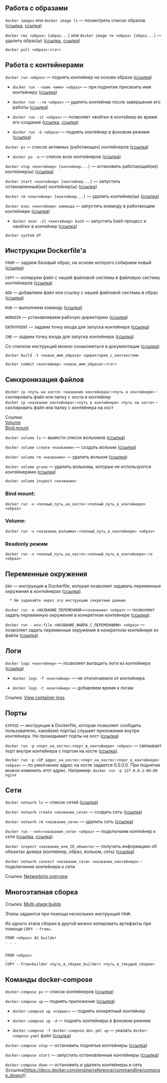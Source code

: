 ## Работа с образами
`docker images` или `docker image ls` — посмотреть список образов ([ссылка](https://docs.docker.com/engine/reference/commandline/images/), [ссылка](https://docs.docker.com/engine/reference/commandline/image_ls/))

`docker rmi <образ> [образ...]` или `docker image rm <образ> [образ...]` — удалить образ(ы) ([ссылка](https://docs.docker.com/engine/reference/commandline/rmi/), [ссылка](https://docs.docker.com/engine/reference/commandline/image_rm/))

`docker pull <образ>:<тэг>`

## Работа с контейнерами

`docker run <образ>` — поднять контейнер на основе образа ([ссылка](https://docs.docker.com/engine/reference/commandline/run/))

- `docker run --name <имя> <образ>` — при поднятии присвоить имя контейнеру ([ссылка](https://docs.docker.com/engine/reference/run/#name---name))

- `docker run --rm <образ>` — удалять контейнер после завершения его работы ([ссылка](https://docs.docker.com/engine/reference/run/#clean-up---rm))

- `docker run -it <образ>` — позволяет «войти» в контейнер во время его создания ([ссылка](https://docs.docker.com/engine/reference/commandline/run/#assign-name-and-allocate-pseudo-tty---name--it), [ссылка](https://docs.docker.com/engine/reference/run/#foreground))

- `docker run -d <образ>` — поднять контейнер в фоновом режиме ([ссылка](https://docs.docker.com/engine/reference/run/#detached--d))

`docker ps` — список активных (работающих) контейнеров ([ссылка](https://docs.docker.com/engine/reference/commandline/ps/))

- `docker ps -a` — список всех контейнеров ([ссылка](https://docs.docker.com/engine/reference/commandline/ps/#show-both-running-and-stopped-containers))

`docker stop <контейнер> [контейнер...]` — остановить работающий(ие) контейнер(ы) ([ссылка](https://docs.docker.com/engine/reference/commandline/stop/))

`docker start <контейнер> [контейнер...]` — запустить остановленный(ые) контейнер(ы) ([ссылка](https://docs.docker.com/engine/reference/commandline/start/))

`docker rm <контейнер> [контейнер...]` — удалить контейнер(ы) ([ссылка](https://docs.docker.com/engine/reference/commandline/rm/))

`docker exec <контейнер> команда` — запустить команду в работающем контейнере ([ссылка](https://docs.docker.com/engine/reference/commandline/exec/))

- `docker exec -it <контейнер> bash` — запустить bash процесс и «войти» в контейнер ([ссылка](https://docs.docker.com/engine/reference/commandline/exec/#run-docker-exec-on-a-running-container))

`docker system df`

## Инструкции Dockerfile'а

`FROM` — задаем базовый образ, на основе которого собираем новый ([ссылка](https://docs.docker.com/engine/reference/builder/#from))

`COPY` — копируем файл с нашей файловой системы в файловую систему контейнеров ([ссылка](https://docs.docker.com/engine/reference/builder/#copy))

`ADD` — добавляем файл или ссылку с нашей файловой системы в образ ([ссылка](https://docs.docker.com/engine/reference/builder/#add))

`RUN` — выполняем команду ([ссылка](https://docs.docker.com/engine/reference/builder/#run))

`WORKDIR` — устанавливаем рабочую директорию ([ссылка](https://docs.docker.com/engine/reference/builder/#workdir))

`ENTRYPOINT` — задаем точку входа для запуска контейнера ([ссылка](https://docs.docker.com/engine/reference/builder/#entrypoint))

`CMD` — задаем точку входа для запуска контейнера ([ссылка](https://docs.docker.com/engine/reference/builder/#cmd))

Со списком инструкций можно ознакомиться в документации ([ссылка](https://docs.docker.com/engine/reference/builder/)).

`docker build -t <новое_имя_образа> <директория_с_контекстом>`

`docker commit <контейнер> <новое_имя_образа>:<тэг>`

## Синхронизация файлов

`docker cp <путь на хосте> <название контейнера>:<путь в контейнере>` - скопировать файл или папку с хоста в контейнер  
`docker cp <название контейнера>:<путь в контейнере> <путь на хосте>` - скопировать файл или папку с контейнера на хост

Ссылки:  
[Volume](https://docs.docker.com/storage/volumes/)  
[Bind mount](https://docs.docker.com/storage/bind-mounts/)

`docker volume ls` — вывести список вольюмов ([ссылка](https://docs.docker.com/engine/reference/commandline/volume_ls/))

`docker volume create <название>` — создать вольюм ([ссылка](https://docs.docker.com/engine/reference/commandline/volume_create/))

`docker volume rm <название>` — удалить вольюм ([ссылка](https://docs.docker.com/engine/reference/commandline/volume_rm/))

`docker volume prune` — удалить вольюмы, которые не используются контейнерами ([ссылка](https://docs.docker.com/engine/reference/commandline/volume_prune/))

`docker volume inspect <название>`

### Bind mount:
`docker run -v <полный_путь_на_хосте>:<полный_путь_в_контейнере> <образ>`

### Volume:
`docker run -v <название_вольюма>:<полный_путь_в_контейнере> <образ>`

### Readonly режим
`docker run -v <полный_путь_на_хосте>:<полный_путь_в_контейнере>:ro <образ>`

## Переменные окружения

`ENV` — инструкция в Dockerfile, которая позволяет задавать переменные окружения в контейнерах ([ссылка](https://docs.docker.com/engine/reference/builder/#env)).

      * Не задавайте через эту инструкцию секретные данные

`docker run -e <НАЗВАНИЕ_ПЕРЕМЕННОЙ>=<значение> <образ>` — позволяет задать переменную окружения в конкретном контейнере ([ссылка](https://docs.docker.com/engine/reference/commandline/run/#set-environment-variables--e---env---env-file)).

`docker run --env-file <НАЗВАНИЕ_ФАЙЛА_С_ПЕРЕМЕННЫМИ> <образ>` — позволяет задать переменные окружения в конкретном контейнере из файла ([ссылка](https://docs.docker.com/engine/reference/commandline/run/#set-environment-variables--e---env---env-file)).

## Логи

`docker logs <контейнер>` — позволяет вытащить логи из контейнера ([ссылка](https://docs.docker.com/engine/reference/commandline/logs/))

- `docker logs -f <контейнер>` — не отключаемся от контейнера

- `docker logs -t <контейнер>` — добавляем время к логам

Ссылка: [View container logs](https://docs.docker.com/config/containers/logging/).

## Порты

`EXPOSE` — инструкция в Dockerfile, которая позволяет сообщить пользователю, какой(ие) порт(ы) слушает приложение внутри контейнера. Не прокидывает порты на хост ([ссылка](https://docs.docker.com/engine/reference/builder/#expose))

`docker run -p <порт_на_хосте>:<порт_в_контейнере> <образ>` — связывает порт внутри контейнера с портом на хосте ([ссылка](https://docs.docker.com/engine/reference/commandline/run/#publish-or-expose-port--p---expose)).

`docker run -p <IP_адрес_на_хосте>:<порт_на_хосте>:<порт_в_контейнере> <образ>` — по умолчанию адрес на хосте задается 0.0.0.0. При поднятии можно изменить этот адрес. Например: `docker run -p 127.0.0.1:80:80 nginx`

## Сети

`docker network ls` — список сетей ([ссылка](https://docs.docker.com/engine/reference/commandline/network_ls/))

`docker network create <название_сети>` — создать сеть ([ссылка](https://docs.docker.com/engine/reference/commandline/network_create/))

`docker network rm <название_сети>` — удалить сеть ([ссылка](https://docs.docker.com/engine/reference/commandline/network_rm/))

`docker run --net=<название_сети> <образ>` — подключаем контейнер к сети ([ссылка](https://docs.docker.com/engine/reference/commandline/run/#connect-a-container-to-a-network---network), [ссылка](https://docs.docker.com/engine/reference/run/#network-settings))

`docker inspect <название_или_ID_объекта>` — получить информацию об объектах докера (контейнер, образ, вольюм, сеть) ([ссылка](https://docs.docker.com/engine/reference/commandline/inspect/))

`docker network connect <название_сети> <название_контейнера>` - подключение контейнера к сети

Ссылка: [Networking overview](https://docs.docker.com/network/)

## Многоэтапная сборка

Ссылка: [Multi-stage builds](https://docs.docker.com/build/building/multi-stage/)

Этапы задаются при помощи нескольких инструкций `FROM`.

Из одного этапа сборки в другой можно копировать артефакты при помощи `COPY --from=`.
```
FROM <образ> AS builder
. . .


FROM <образ> 
. . .
COPY --from=builder <путь_в_сборке_builder> <путь_в_текущей_сборке>
```

## Команды docker-compose

`docker-compose ps` — список контейнеров ([ссылка](https://docs.docker.com/engine/reference/commandline/compose_ps/))

`docker-compose up` — поднять приложение ([ссылка](https://docs.docker.com/engine/reference/commandline/compose_up/))

- `docker-compose up <сервис>` — поднять конкретный контейнер

- `docker-compose up -d` — поднять контейнеры в фоновом режиме

- `docker-compose -f docker-compose.dev.yml up` — указать `docker-compose.yaml` файл ([ссылка](https://docs.docker.com/compose/reference/#use--f-to-specify-name-and-path-of-one-or-more-compose-files))

`docker-compose stop` — остановить поднятые контейнеры ([ссылка](https://docs.docker.com/engine/reference/commandline/compose_stop/))

`docker-compose start` — запустить остановленные контейнеры ([ссылка](https://docs.docker.com/engine/reference/commandline/compose_stop/))

`docker-compose down` — остановить и удалить контейнеры и сеть  ([ссылка]https://docs.docker.com/engine/reference/commandline/compose_down/))

